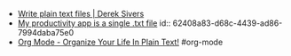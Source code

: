 - [Write plain text files | Derek Sivers](https://sive.rs/plaintext)
- [My productivity app is a single .txt file](https://jeffhuang.com/productivity_text_file/)
  id:: 62408a83-d68c-4439-ad86-7994daba75e0
- [Org Mode - Organize Your Life In Plain Text!](http://doc.norang.ca/org-mode.html) #org-mode